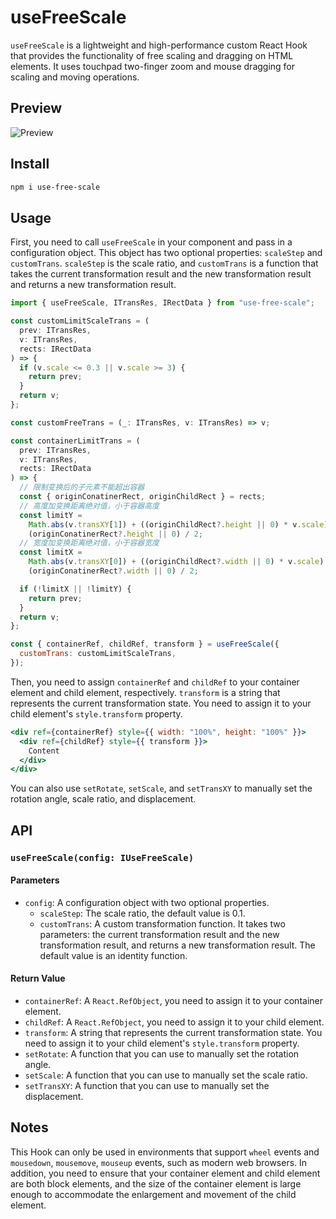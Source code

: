 # useFreeScale

`useFreeScale` is a lightweight and high-performance custom React Hook that provides the functionality of free scaling and dragging on HTML elements. It uses touchpad two-finger zoom and mouse dragging for scaling and moving operations.

## Preview

![Preview](https://github.com/ailuoku6/use-free-scale/blob/main/snapshot/preview2.gif)

## Install

```bash
npm i use-free-scale
```

## Usage

First, you need to call `useFreeScale` in your component and pass in a configuration object. This object has two optional properties: `scaleStep` and `customTrans`. `scaleStep` is the scale ratio, and `customTrans` is a function that takes the current transformation result and the new transformation result and returns a new transformation result.

```jsx
import { useFreeScale, ITransRes, IRectData } from "use-free-scale";

const customLimitScaleTrans = (
  prev: ITransRes,
  v: ITransRes,
  rects: IRectData
) => {
  if (v.scale <= 0.3 || v.scale >= 3) {
    return prev;
  }
  return v;
};

const customFreeTrans = (_: ITransRes, v: ITransRes) => v;

const containerLimitTrans = (
  prev: ITransRes,
  v: ITransRes,
  rects: IRectData
) => {
  // 限制变换后的子元素不能超出容器
  const { originConatinerRect, originChildRect } = rects;
  // 高度加变换距离绝对值，小于容器高度
  const limitY =
    Math.abs(v.transXY[1]) + ((originChildRect?.height || 0) * v.scale) / 2 <
    (originConatinerRect?.height || 0) / 2;
  // 宽度加变换距离绝对值，小于容器宽度
  const limitX =
    Math.abs(v.transXY[0]) + ((originChildRect?.width || 0) * v.scale) / 2 <
    (originConatinerRect?.width || 0) / 2;

  if (!limitX || !limitY) {
    return prev;
  }
  return v;
};

const { containerRef, childRef, transform } = useFreeScale({
  customTrans: customLimitScaleTrans,
});
```

Then, you need to assign `containerRef` and `childRef` to your container element and child element, respectively. `transform` is a string that represents the current transformation state. You need to assign it to your child element's `style.transform` property.

```jsx
<div ref={containerRef} style={{ width: "100%", height: "100%" }}>
  <div ref={childRef} style={{ transform }}>
    Content
  </div>
</div>
```

You can also use `setRotate`, `setScale`, and `setTransXY` to manually set the rotation angle, scale ratio, and displacement.

## API

### `useFreeScale(config: IUseFreeScale)`

#### Parameters

- `config`: A configuration object with two optional properties.
  - `scaleStep`: The scale ratio, the default value is 0.1.
  - `customTrans`: A custom transformation function. It takes two parameters: the current transformation result and the new transformation result, and returns a new transformation result. The default value is an identity function.

#### Return Value

- `containerRef`: A `React.RefObject`, you need to assign it to your container element.
- `childRef`: A `React.RefObject`, you need to assign it to your child element.
- `transform`: A string that represents the current transformation state. You need to assign it to your child element's `style.transform` property.
- `setRotate`: A function that you can use to manually set the rotation angle.
- `setScale`: A function that you can use to manually set the scale ratio.
- `setTransXY`: A function that you can use to manually set the displacement.

## Notes

This Hook can only be used in environments that support `wheel` events and `mousedown`, `mousemove`, `mouseup` events, such as modern web browsers. In addition, you need to ensure that your container element and child element are both block elements, and the size of the container element is large enough to accommodate the enlargement and movement of the child element.
